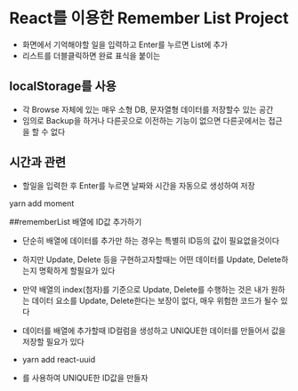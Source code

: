 # React를 이용한 Remember List Project

- 화면에서 기억해야할 일을 입력하고 Enter를 누르면 List에 추가
- 리스트를 더블클릭하면 완료 표식을 붙이는

## localStorage를 사용

- 각 Browse 자체에 있는 매우 소형 DB, 문자열형 데이터를 저장할수 있는 공간
- 임의로 Backup을 하거나 다른곳으로 이전하는 기능이 없으면 다른곳에서는 접근을 할 수 없다

## 시간과 관련

- 할일을 입력한 후 Enter를 누르면 날짜와 시간을 자동으로 생성하여 저장

yarn add moment

##rememberList 배열에 ID값 추가하기

- 단순히 배열에 데이터를 추가만 하는 경우는 특별히 ID등의 값이 필요없을것이다
- 하지만 Update, Delete 등을 구현하고자할때는 어떤 데이터를 Update, Delete하는지 명확하게 할필요가 있다
- 만약 배열의 index(첨자)를 기준으로 Update, Delete를 수행하는 것은 내가 원하는 데이터 요소를 Update, Delete한다는 보장이 없다, 매우 위험한 코드가 될수 있다
- 데이터를 배열에 추가할때 ID컬럼을 생성하고 UNIQUE한 데이터를 만들어서 값을 저장할 필요가 있다

- yarn add react-uuid

- 를 사용하여 UNIQUE한 ID값을 만들자
